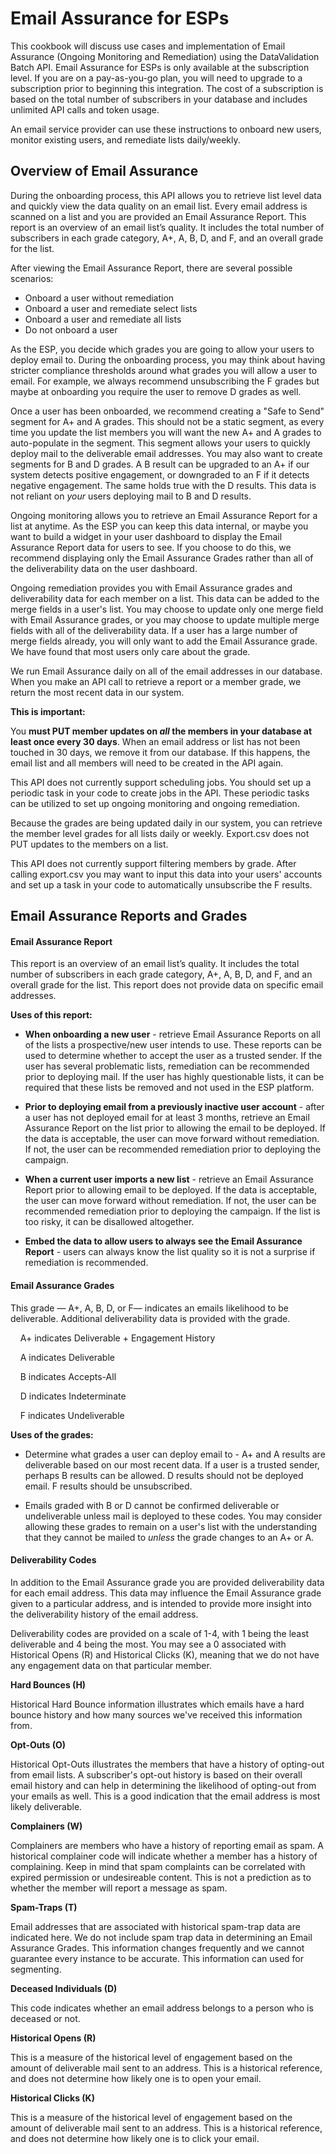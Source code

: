 Email Assurance for ESPs
=======================

This cookbook will discuss use cases and implementation of Email Assurance (Ongoing Monitoring and Remediation) using the DataValidation Batch API. Email Assurance for ESPs is only available at the subscription level. If you are on a pay-as-you-go plan, you will need to upgrade to a subscription prior to beginning this integration. The cost of a subscription is based on the total number of subscribers in your database and includes unlimited API calls and token usage. 

An email service provider can use these instructions to onboard new users, monitor existing users, and remediate lists daily/weekly. 

Overview of Email Assurance
-----------------

During the onboarding process, this API allows you to retrieve list level data and quickly view the data quality on an email list. Every email address is scanned on a list and you are provided an Email Assurance Report. This report is an overview of an email list’s quality. It includes the total number of subscribers in each grade category, A+, A, B, D, and F, and an overall grade for the list. 

After viewing the Email Assurance Report, there are several possible scenarios:

*	Onboard a user without remediation 
*	Onboard a user and remediate select lists
*	Onboard a user and remediate all lists
*	Do not onboard a user 

As the ESP, you decide which grades you are going to allow your users to deploy email to. During the onboarding process, you may think about having stricter compliance thresholds around what grades you will allow a user to email. For example, we always recommend unsubscribing the F grades but maybe at onboarding you require the user to remove D grades as well. 

Once a user has been onboarded, we recommend creating a "Safe to Send" segment for A+ and A grades. This should not be a static segment, as every time you update the list members you will want the new A+ and A grades to auto-populate in the segment. This segment allows your users to quickly deploy mail to the deliverable email addresses. You may also want to create segments for B and D grades. A B result can be upgraded to an A+ if our system detects positive engagement, or downgraded to an F if it detects negative engagement. The same holds true with the D results. This data is not reliant on *your* users deploying mail to B and D results.

Ongoing monitoring allows you to retrieve an Email Assurance Report for a list at anytime. As the ESP you can keep this data internal, or maybe you want to build a widget in your user dashboard to display the Email Assurance Report data for users to see. If you choose to do this, we recommend displaying only the Email Assurance Grades rather than all of the deliverability data on the user dashboard. 

Ongoing remediation provides you with Email Assurance grades and deliverability data for each member on a list. This data can be added to the merge fields in a user's list. You may choose to update only one merge field with Email Assurance grades, or you may choose to update multiple merge fields with all of the deliverability data. If a user has a large number of merge fields already, you will only want to add the Email Assurance grade. We have found that most users only care about the grade. 

We run Email Assurance daily on all of the email addresses in our database. When you make an API call to retrieve a report or a member grade, we return the most recent data in our system. 

**This is important:**

You **must PUT member updates on *all* the members in your database at least once every 30 days**. When an email address or list has not been touched in 30 days, we remove it from our database. If this happens, the email list and all members will need to be created in the API again. 

This API does not currently support scheduling jobs. You should set up a periodic task in your code to create jobs in the API. These periodic tasks can be utilized to set up ongoing monitoring and ongoing remediation. 

Because the grades are being updated daily in our system, you can retrieve the member level grades for all lists daily or weekly. Export.csv does not PUT updates to the members on a list.

This API does not currently support filtering members by grade. After calling export.csv you may want to input this data into your users' accounts and set up a task in your code to automatically unsubscribe the F results. 


Email Assurance Reports and Grades
-----------------

#### Email Assurance Report

This report is an overview of an email list’s quality. It includes the total number of subscribers in each grade category, A+, A, B, D, and F, and an overall grade for the list. This report does not provide data on specific email addresses. 

**Uses of this report:** 

*   **When onboarding a new user** - retrieve Email Assurance Reports on all of the lists a prospective/new user intends to use. These reports can be used to determine whether to accept the user as a trusted sender. If the user has several problematic lists, remediation can be recommended prior to deploying mail. If the user has highly questionable lists, it can be required that these lists be removed and not used in the ESP platform. 

*   **Prior to deploying email from a previously inactive user account** - after a user has not deployed email for at least 3 months, retrieve an Email Assurance Report on the list prior to allowing the email to be deployed. If the data is acceptable, the user can move forward without remediation. If not, the user can be recommended remediation prior to deploying the campaign. 

*   **When a current user imports a new list** - retrieve an Email Assurance Report prior to allowing email to be deployed. If the data is acceptable, the user can move forward without remediation. If not, the user can be recommended remediation prior to deploying the campaign. If the list is too risky, it can be disallowed altogether. 

*   **Embed the data to allow users to always see the Email Assurance Report** - users can always know the list quality so it is not a surprise if remediation is recommended.


#### Email Assurance Grades 

This grade — A+, A, B, D, or F— indicates an emails likelihood to be deliverable. Additional deliverability data is provided with the grade. 
     
&nbsp;&nbsp;&nbsp;&nbsp;A+ indicates Deliverable + Engagement History  

&nbsp;&nbsp;&nbsp;&nbsp;A indicates Deliverable 

&nbsp;&nbsp;&nbsp;&nbsp;B indicates Accepts-All 

&nbsp;&nbsp;&nbsp;&nbsp;D indicates Indeterminate 

&nbsp;&nbsp;&nbsp;&nbsp;F indicates Undeliverable

**Uses of the grades:**

*   Determine what grades a user can deploy email to - A+ and A results are deliverable based on our most recent data. If a user is a trusted sender, perhaps B results can be allowed. D results should not be deployed email. F results should be unsubscribed.

*	Emails graded with B or D cannot be confirmed deliverable or undeliverable unless mail is deployed to these codes. You may consider allowing these grades to remain on a user's list with the understanding that they cannot be mailed to *unless* the grade changes to an A+ or A. 


#### Deliverability Codes

In addition to the Email Assurance grade you are provided deliverability data for each email address. This data may influence the Email Assurance grade given to a particular address, and is intended to provide more insight into the deliverability history of the email address. 

Deliverability codes are provided on a scale of 1-4, with 1 being the least deliverable and 4 being the most. You may see a 0 associated with Historical Opens (R) and Historical Clicks (K), meaning that we do not have any engagement data on that particular member. 

**Hard Bounces (H)**

Historical Hard Bounce information illustrates which emails have a hard bounce history and how many sources we've received this information from. 

**Opt-Outs (O)**

Historical Opt-Outs illustrates the members that have a history of opting-out from email lists. A subscriber's opt-out history is based on their overall email history and can help in determining the likelihood of opting-out from your emails as well. This is a good indication that the email address is most likely deliverable. 

**Complainers (W)**

Complainers are members who have a history of reporting email as spam. A historical complainer code will indicate whether a member has a history of complaining. Keep in mind that spam complaints can be correlated with expired permission or undesireable content. This is not a prediction as to whether the member will report a message as spam. 

**Spam-Traps (T)**

Email addresses that are associated with historical spam-trap data are indicated here. We do not include spam trap data in determining an Email Assurance Grades. This information changes frequently and we cannot guarantee every instance to be accurate. This information can used for segmenting.

**Deceased Individuals (D)**

This code indicates whether an email address belongs to a person who is deceased or not. 

**Historical Opens (R)**

This is a measure of the historical level of engagement based on the amount of deliverable mail sent to an address. This is a historical reference, and does not determine how likely one is to open your email. 

**Historical Clicks (K)**

This is a measure of the historical level of engagement based on the amount of deliverable mail sent to an address. This is a historical reference, and does not determine how likely one is to click your email.  


